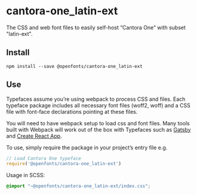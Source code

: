 
# cantora-one_latin-ext

The CSS and web font files to easily self-host “Cantora One” with subset "latin-ext".

## Install

`npm install --save @openfonts/cantora-one_latin-ext`

## Use

Typefaces assume you’re using webpack to process CSS and files. Each typeface
package includes all necessary font files (woff2, woff) and a CSS file with
font-face declarations pointing at these files.

You will need to have webpack setup to load css and font files. Many tools built
with Webpack will work out of the box with Typefaces such as [Gatsby](https://github.com/gatsbyjs/gatsby)
and [Create React App](https://github.com/facebookincubator/create-react-app).

To use, simply require the package in your project’s entry file e.g.

```javascript
// Load Cantora One typeface
require('@openfonts/cantora-one_latin-ext')
```

Usage in SCSS:
```scss
@import "~@openfonts/cantora-one_latin-ext/index.css";
```
